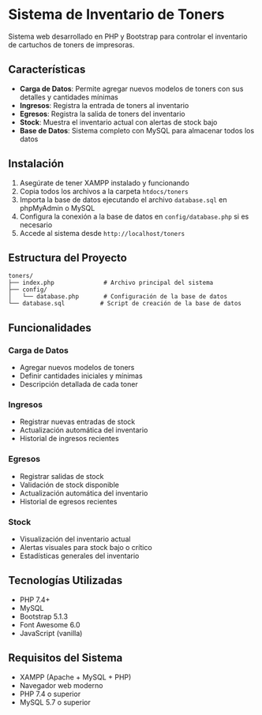 # Sistema de Inventario de Toners

Sistema web desarrollado en PHP y Bootstrap para controlar el inventario de cartuchos de toners de impresoras.

## Características

- **Carga de Datos**: Permite agregar nuevos modelos de toners con sus detalles y cantidades mínimas
- **Ingresos**: Registra la entrada de toners al inventario
- **Egresos**: Registra la salida de toners del inventario
- **Stock**: Muestra el inventario actual con alertas de stock bajo
- **Base de Datos**: Sistema completo con MySQL para almacenar todos los datos

## Instalación

1. Asegúrate de tener XAMPP instalado y funcionando
2. Copia todos los archivos a la carpeta `htdocs/toners`
3. Importa la base de datos ejecutando el archivo `database.sql` en phpMyAdmin o MySQL
4. Configura la conexión a la base de datos en `config/database.php` si es necesario
5. Accede al sistema desde `http://localhost/toners`

## Estructura del Proyecto

```
toners/
├── index.php              # Archivo principal del sistema
├── config/
│   └── database.php       # Configuración de la base de datos
└── database.sql          # Script de creación de la base de datos
```

## Funcionalidades

### Carga de Datos
- Agregar nuevos modelos de toners
- Definir cantidades iniciales y mínimas
- Descripción detallada de cada toner

### Ingresos
- Registrar nuevas entradas de stock
- Actualización automática del inventario
- Historial de ingresos recientes

### Egresos
- Registrar salidas de stock
- Validación de stock disponible
- Actualización automática del inventario
- Historial de egresos recientes

### Stock
- Visualización del inventario actual
- Alertas visuales para stock bajo o crítico
- Estadísticas generales del inventario

## Tecnologías Utilizadas

- PHP 7.4+
- MySQL
- Bootstrap 5.1.3
- Font Awesome 6.0
- JavaScript (vanilla)

## Requisitos del Sistema

- XAMPP (Apache + MySQL + PHP)
- Navegador web moderno
- PHP 7.4 o superior
- MySQL 5.7 o superior
